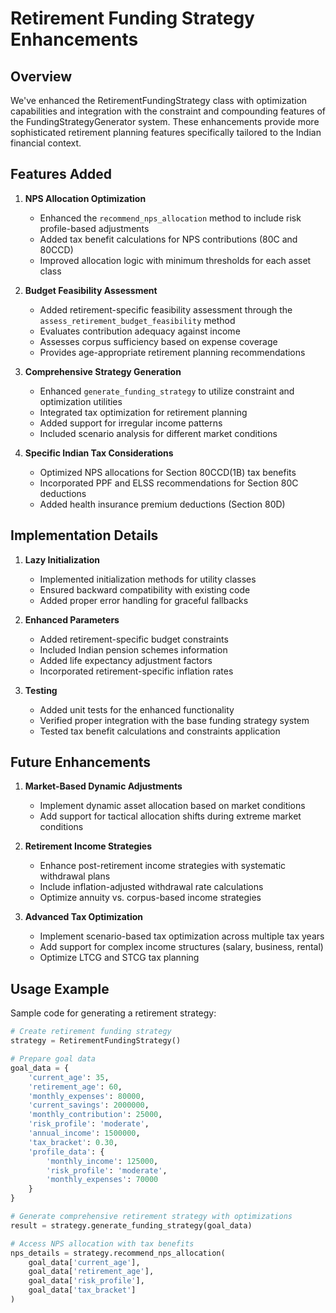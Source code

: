 # Retirement Funding Strategy Enhancements

## Overview

We've enhanced the RetirementFundingStrategy class with optimization capabilities and integration with the constraint and compounding features of the FundingStrategyGenerator system. These enhancements provide more sophisticated retirement planning features specifically tailored to the Indian financial context.

## Features Added

1. **NPS Allocation Optimization**
   - Enhanced the `recommend_nps_allocation` method to include risk profile-based adjustments
   - Added tax benefit calculations for NPS contributions (80C and 80CCD)
   - Improved allocation logic with minimum thresholds for each asset class

2. **Budget Feasibility Assessment**
   - Added retirement-specific feasibility assessment through the `assess_retirement_budget_feasibility` method
   - Evaluates contribution adequacy against income
   - Assesses corpus sufficiency based on expense coverage
   - Provides age-appropriate retirement planning recommendations

3. **Comprehensive Strategy Generation**
   - Enhanced `generate_funding_strategy` to utilize constraint and optimization utilities
   - Integrated tax optimization for retirement planning
   - Added support for irregular income patterns
   - Included scenario analysis for different market conditions

4. **Specific Indian Tax Considerations**
   - Optimized NPS allocations for Section 80CCD(1B) tax benefits
   - Incorporated PPF and ELSS recommendations for Section 80C deductions
   - Added health insurance premium deductions (Section 80D)

## Implementation Details

1. **Lazy Initialization**
   - Implemented initialization methods for utility classes
   - Ensured backward compatibility with existing code
   - Added proper error handling for graceful fallbacks

2. **Enhanced Parameters**
   - Added retirement-specific budget constraints
   - Included Indian pension schemes information
   - Added life expectancy adjustment factors
   - Incorporated retirement-specific inflation rates

3. **Testing**
   - Added unit tests for the enhanced functionality
   - Verified proper integration with the base funding strategy system
   - Tested tax benefit calculations and constraints application

## Future Enhancements

1. **Market-Based Dynamic Adjustments**
   - Implement dynamic asset allocation based on market conditions
   - Add support for tactical allocation shifts during extreme market conditions

2. **Retirement Income Strategies**
   - Enhance post-retirement income strategies with systematic withdrawal plans
   - Include inflation-adjusted withdrawal rate calculations
   - Optimize annuity vs. corpus-based income strategies

3. **Advanced Tax Optimization**
   - Implement scenario-based tax optimization across multiple tax years
   - Add support for complex income structures (salary, business, rental)
   - Optimize LTCG and STCG tax planning

## Usage Example

Sample code for generating a retirement strategy:

```python
# Create retirement funding strategy
strategy = RetirementFundingStrategy()

# Prepare goal data
goal_data = {
    'current_age': 35,
    'retirement_age': 60,
    'monthly_expenses': 80000,
    'current_savings': 2000000,
    'monthly_contribution': 25000,
    'risk_profile': 'moderate',
    'annual_income': 1500000,
    'tax_bracket': 0.30,
    'profile_data': {
        'monthly_income': 125000,
        'risk_profile': 'moderate',
        'monthly_expenses': 70000
    }
}

# Generate comprehensive retirement strategy with optimizations
result = strategy.generate_funding_strategy(goal_data)

# Access NPS allocation with tax benefits
nps_details = strategy.recommend_nps_allocation(
    goal_data['current_age'],
    goal_data['retirement_age'],
    goal_data['risk_profile'],
    goal_data['tax_bracket']
)
```